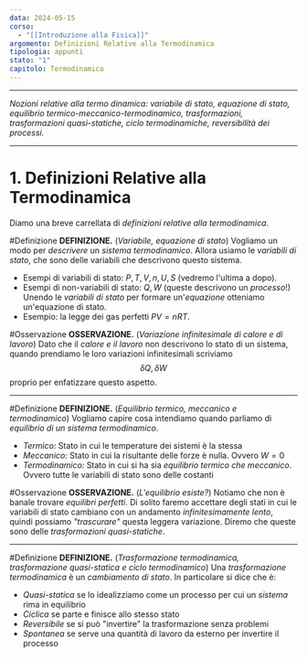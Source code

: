 ```yaml
---
data: 2024-05-15
corso:
  - "[[Introduzione alla Fisica]]"
argomento: Definizioni Relative alla Termodinamica
tipologia: appunti
stato: "1"
capitolo: Termodinamica
---
```

- - -
*Nozioni relative alla termo dinamica: variabile di stato, equazione di stato, equilibrio termico-meccanico-termodinamico, trasformazioni, trasformazioni quasi-statiche, ciclo termodinamiche, reversibilità dei processi.*
- - -
# 1. Definizioni Relative alla Termodinamica
Diamo una breve carrellata di *definizioni relative alla termodinamica*.

#Definizione 
**DEFINIZIONE.** (*Variabile, equazione di stato*)
Vogliamo un modo per *descrivere* un *sistema termodinamico*.
Allora usiamo le *variabili di stato*, che sono delle variabili che descrivono questo sistema.
- Esempi di variabili di stato: $P, T, V, n, U, S$ (vedremo l'ultima a dopo).
- Esempi di non-variabili di stato: $Q, W$ (queste descrivono un *processo*!)
Unendo le *variabili di stato* per formare un'*equazione* otteniamo un'equazione di stato.
- Esempio: la legge dei gas perfetti $PV = nRT$.

#Osservazione 
**OSSERVAZIONE.** (*Variazione infinitesimale di calore e di lavoro*)
Dato che il *calore e il lavoro* non descrivono lo stato di un sistema, quando prendiamo le loro variazioni infinitesimali scriviamo
$$
\delta Q, \delta W
$$
proprio per enfatizzare questo aspetto.

---

#Definizione 
**DEFINIZIONE.** (*Equilibrio termico, meccanico e termodinamico*)
Vogliamo capire cosa intendiamo quando parliamo di *equilibrio di un sistema termodinamico*.
- *Termico:* Stato in cui le temperature dei sistemi è la stessa
- *Meccanico:* Stato in cui la risultante delle forze è nulla. Ovvero $W=0$
- *Termodinamico:* Stato in cui si ha sia *equilibrio termico che meccanico*. Ovvero tutte le variabili di stato sono delle costanti

#Osservazione 
**OSSERVAZIONE.** (*L'equilibrio esiste?*)
Notiamo che non è banale trovare *equilibri perfetti*. Di solito faremo accettare degli stati in cui le variabili di stato cambiano con un andamento *infinitesimamente lento*, quindi possiamo *"trascurare"* questa leggera variazione. Diremo che queste sono delle *trasformazioni quasi-statiche*.

---

#Definizione 
**DEFINIZIONE.** (*Trasformazione termodinamica, trasformazione quasi-statica e ciclo termodinamico*)
Una *trasformazione termodinamica* è un *cambiamento di stato*. In particolare si dice che è:
- *Quasi-statica* se lo idealizziamo come un processo per cui un *sistema* rima in equilibrio
- *Ciclica* se parte e finisce allo stesso stato
- *Reversibile* se si può "invertire" la trasformazione senza problemi
- *Spontanea* se serve una quantità di lavoro da esterno per invertire il processo
